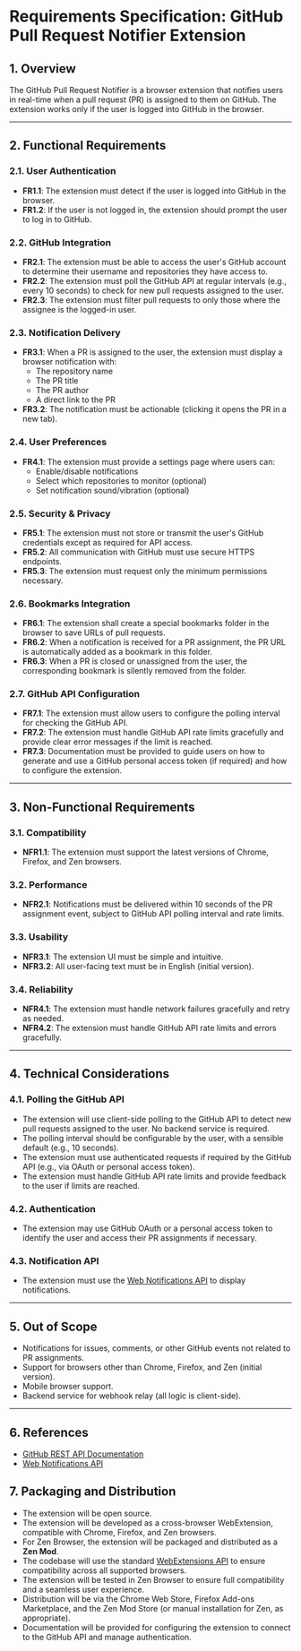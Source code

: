 # Requirements Specification: GitHub Pull Request Notifier Extension

## 1. Overview

The GitHub Pull Request Notifier is a browser extension that notifies users in real-time when a pull request (PR) is assigned to them on GitHub. The extension works only if the user is logged into GitHub in the browser.

---

## 2. Functional Requirements

### 2.1. User Authentication

- **FR1.1**: The extension must detect if the user is logged into GitHub in the browser.
- **FR1.2**: If the user is not logged in, the extension should prompt the user to log in to GitHub.

### 2.2. GitHub Integration

- **FR2.1**: The extension must be able to access the user's GitHub account to determine their username and repositories they have access to.
- **FR2.2**: The extension must poll the GitHub API at regular intervals (e.g., every 10 seconds) to check for new pull requests assigned to the user.
- **FR2.3**: The extension must filter pull requests to only those where the assignee is the logged-in user.

### 2.3. Notification Delivery

- **FR3.1**: When a PR is assigned to the user, the extension must display a browser notification with:
  - The repository name
  - The PR title
  - The PR author
  - A direct link to the PR
- **FR3.2**: The notification must be actionable (clicking it opens the PR in a new tab).

### 2.4. User Preferences

- **FR4.1**: The extension must provide a settings page where users can:
  - Enable/disable notifications
  - Select which repositories to monitor (optional)
  - Set notification sound/vibration (optional)

### 2.5. Security & Privacy

- **FR5.1**: The extension must not store or transmit the user's GitHub credentials except as required for API access.
- **FR5.2**: All communication with GitHub must use secure HTTPS endpoints.
- **FR5.3**: The extension must request only the minimum permissions necessary.

### 2.6. Bookmarks Integration

- **FR6.1**: The extension shall create a special bookmarks folder in the browser to save URLs of pull requests.
- **FR6.2**: When a notification is received for a PR assignment, the PR URL is automatically added as a bookmark in this folder.
- **FR6.3**: When a PR is closed or unassigned from the user, the corresponding bookmark is silently removed from the folder.

### 2.7. GitHub API Configuration

- **FR7.1**: The extension must allow users to configure the polling interval for checking the GitHub API.
- **FR7.2**: The extension must handle GitHub API rate limits gracefully and provide clear error messages if the limit is reached.
- **FR7.3**: Documentation must be provided to guide users on how to generate and use a GitHub personal access token (if required) and how to configure the extension.

---

## 3. Non-Functional Requirements

### 3.1. Compatibility

- **NFR1.1**: The extension must support the latest versions of Chrome, Firefox, and Zen browsers.

### 3.2. Performance

- **NFR2.1**: Notifications must be delivered within 10 seconds of the PR assignment event, subject to GitHub API polling interval and rate limits.

### 3.3. Usability

- **NFR3.1**: The extension UI must be simple and intuitive.
- **NFR3.2**: All user-facing text must be in English (initial version).

### 3.4. Reliability

- **NFR4.1**: The extension must handle network failures gracefully and retry as needed.
- **NFR4.2**: The extension must handle GitHub API rate limits and errors gracefully.

---

## 4. Technical Considerations

### 4.1. Polling the GitHub API

- The extension will use client-side polling to the GitHub API to detect new pull requests assigned to the user. No backend service is required.
- The polling interval should be configurable by the user, with a sensible default (e.g., 10 seconds).
- The extension must use authenticated requests if required by the GitHub API (e.g., via OAuth or personal access token).
- The extension must handle GitHub API rate limits and provide feedback to the user if limits are reached.

### 4.2. Authentication

- The extension may use GitHub OAuth or a personal access token to identify the user and access their PR assignments if necessary.

### 4.3. Notification API

- The extension must use the [Web Notifications API](https://developer.mozilla.org/en-US/docs/Web/API/Notifications_API) to display notifications.

---

## 5. Out of Scope

- Notifications for issues, comments, or other GitHub events not related to PR assignments.
- Support for browsers other than Chrome, Firefox, and Zen (initial version).
- Mobile browser support.
- Backend service for webhook relay (all logic is client-side).

---

## 6. References

- [GitHub REST API Documentation](https://docs.github.com/en/rest)
- [Web Notifications API](https://developer.mozilla.org/en-US/docs/Web/API/Notifications_API)

## 7. Packaging and Distribution

- The extension will be open source.
- The extension will be developed as a cross-browser WebExtension, compatible with Chrome, Firefox, and Zen browsers.
- For Zen Browser, the extension will be packaged and distributed as a **Zen Mod**.
- The codebase will use the standard [WebExtensions API](https://developer.mozilla.org/en-US/docs/Mozilla/Add-ons/WebExtensions) to ensure compatibility across all supported browsers.
- The extension will be tested in Zen Browser to ensure full compatibility and a seamless user experience.
- Distribution will be via the Chrome Web Store, Firefox Add-ons Marketplace, and the Zen Mod Store (or manual installation for Zen, as appropriate).
- Documentation will be provided for configuring the extension to connect to the GitHub API and manage authentication.
